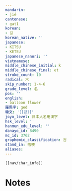 ```yaml
---
mandarin:
- jié
cantonese:
- gat1
korean:
- 길
korean_native: ''
japanese:
- KITSU
- KETSU
japanese_nanori: ''
vietnamese:
middle_chinese_initial: k
middle_chinese_final: et
stroke_count: 10
radical: 木
skip_number: 1-4-6
grade_level: 名
pos: ''
english:
- balloon flower
羅馬字: ged
韓文: '[[걷]]'
joyo_level: 日本人名用漢字
hsk_level: ''
hanmun_edu_level: ''
danayo_id: 8490
mc_id: 3762
graphemic_classification: 吉
stand_in: 桔梗
aliases:
---
```

```meta-bind-embed
[[nav/char_info]]
```

# Notes
